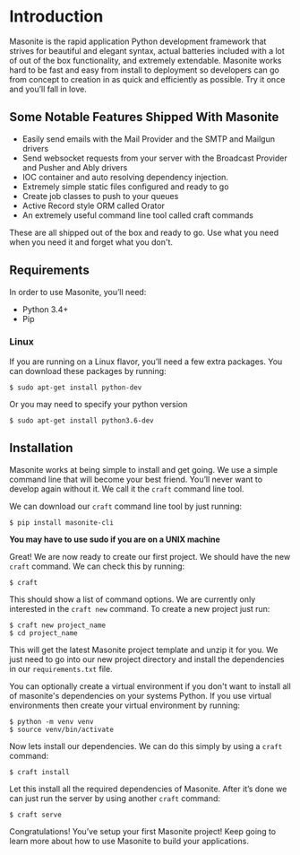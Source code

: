 # Introduction

Masonite is the rapid application Python development framework that strives for beautiful and elegant syntax, actual batteries included with a lot of out of the box functionality, and extremely extendable. Masonite works hard to be fast and easy from install to deployment so developers can go from concept to creation in as quick and efficiently as possible. Try it once and you’ll fall in love.

## Some Notable Features Shipped With Masonite

* Easily send emails with the Mail Provider and the SMTP and Mailgun drivers
* Send websocket requests from your server with the Broadcast Provider and Pusher and Ably drivers
* IOC container and auto resolving dependency injection.
* Extremely simple static files configured and ready to go
* Create job classes to push to your queues
* Active Record style ORM called Orator
* An extremely useful command line tool called craft commands

These are all shipped out of the box and ready to go. Use what you need when you need it and forget what you don't.

## Requirements

In order to use Masonite, you’ll need:

* Python 3.4+
* Pip

### Linux

If you are running on a Linux flavor, you’ll need a few extra packages. You can download these packages by running:

```
$ sudo apt-get install python-dev
```

Or you may need to specify your python version

```
$ sudo apt-get install python3.6-dev
```

## Installation

Masonite works at being simple to install and get going. We use a simple command line that will become your best friend.  You’ll never want to develop again without it. We call it the `craft` command line tool.

We can download our `craft` command line tool by just running:

```
$ pip install masonite-cli
```

**You may have to use sudo if you are on a UNIX machine**

Great! We are now ready to create our first project. We should have the new `craft` command. We can check this by running:

```
$ craft
```

This should show a list of command options. We are currently only interested in the `craft new` command. To create a new project just run:

```
$ craft new project_name
$ cd project_name
```

This will get the latest Masonite project template and unzip it for you. We just need to go into our new project directory and install the dependencies in our `requirements.txt` file.  

You can optionally create a virtual environment if you don't want to install all of masonite's dependencies on your systems Python. If you use virtual environments then create your virtual environment by running:

```
$ python -m venv venv
$ source venv/bin/activate
```

 
Now lets install our dependencies. We can do this simply by using a `craft` command:

```
$ craft install
```

Let this install all the required dependencies of Masonite. After it’s done we can just run the server by using another `craft` command:

```
$ craft serve
```

Congratulations! You’ve setup your first Masonite project! Keep going to learn more about how to use Masonite to build your applications.

